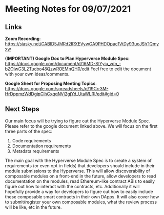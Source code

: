 # Meeting Notes for 09/07/2021

## Links

**Zoom Recording**: https://siasky.net/CABlD5JMRd2IRXEVywGA9PHDOpac1VtDy93uoJShTQmyxw

**(IMPORTANT) Google Doc to Plan Hyperverse Module Spec**: https://docs.google.com/document/d/16MD-SIYyiu_vdn_-bZOIwG3L2Tucbo48QzwROEMnQH0/edit
Feel free to edit the document with your own ideas/comments.

**Google Sheet for Proposing Meeting Topics**: https://docs.google.com/spreadsheets/d/19Crr3M-HrDppmzWdDgjpClhCxqqNVj2gjYd_UtaWLRI/edit#gid=0

## Next Steps

Our main focus will be trying to figure out the Hyperverse Module Spec. Please refer to the google document linked above. We will focus on the first three parts of the spec:
1) Code requirements
2) Documentation requirements
3) Metadata requirements

The main goal with the Hyperverse Module Spec is to create a system of requirements (or even opt-in fields) that developers should include in their module submissions to the Hyperverse. This will allow discoverability of composable modules on a front-end in the future, allow developers to read documentation on the modules, read Ethereum-like contract ABIs to easily figure out how to interact with the contracts, etc. Additionally it will hopefully provide a way for developers to figure out how to easily include these composable smart contracts in their own DApps. It will also cover how to submit/register your own composable modules, what the review process will be like, etc in the future.
